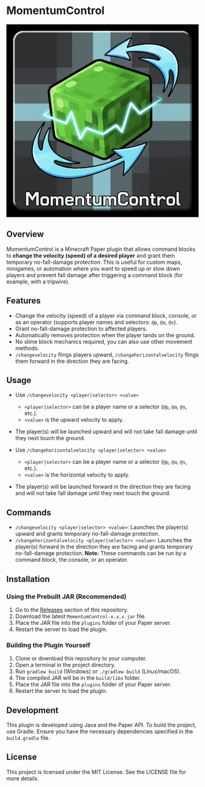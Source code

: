 # MomentumControl

![MomentumControl1.png](MomentumControl.png)

## Overview
MomentumControl is a Minecraft Paper plugin that allows command blocks to **change the velocity (speed) of a desired player** and grant them temporary no-fall-damage protection. This is useful for custom maps, minigames, or automation where you want to speed up or slow down players and prevent fall damage after triggering a command block (for example, with a tripwire).

## Features
- Change the velocity (speed) of a player via command block, console, or as an operator (supports player names and selectors: `@p`, `@a`, `@s`).
- Grant no-fall-damage protection to affected players.
- Automatically removes protection when the player lands on the ground.
- No slime block mechanics required, you can also use other movement methods.
- `/changevelocity` flings players upward, `/changehorizontalvelocity` flings them forward in the direction they are facing.

## Usage
- Use `/changevelocity <player|selector> <value>`
  - `<player|selector>` can be a player name or a selector (`@p`, `@a`, `@s`, etc.).
  - `<value>` is the upward velocity to apply.
- The player(s) will be launched upward and will not take fall damage until they next touch the ground.

- Use `/changehorizontalvelocity <player|selector> <value>`
  - `<player|selector>` can be a player name or a selector (`@p`, `@a`, `@s`, etc.).
  - `<value>` is the horizontal velocity to apply.
- The player(s) will be launched forward in the direction they are facing and will not take fall damage until they next touch the ground.

## Commands
- `/changevelocity <player|selector> <value>`: Launches the player(s) upward and grants temporary no-fall-damage protection.
- `/changehorizontalvelocity <player|selector> <value>`: Launches the player(s) forward in the direction they are facing and grants temporary no-fall-damage protection.
  **Note:** These commands can be run by a command block, the console, or an operator.

## Installation

### Using the Prebuilt JAR (Recommended)
1. Go to the [Releases](https://github.com/yourusername/yourrepo/releases) section of this repository.
2. Download the latest `MomentumControl-x.x.x.jar` file.
3. Place the JAR file into the `plugins` folder of your Paper server.
4. Restart the server to load the plugin.

### Building the Plugin Yourself
1. Clone or download this repository to your computer.
2. Open a terminal in the project directory.
3. Run `gradlew build` (Windows) or `./gradlew build` (Linux/macOS).
4. The compiled JAR will be in the `build/libs` folder.
5. Place the JAR file into the `plugins` folder of your Paper server.
6. Restart the server to load the plugin.

## Development
This plugin is developed using Java and the Paper API. To build the project, use Gradle. Ensure you have the necessary dependencies specified in the `build.gradle` file.

## License
This project is licensed under the MIT License. See the LICENSE file for more details.
